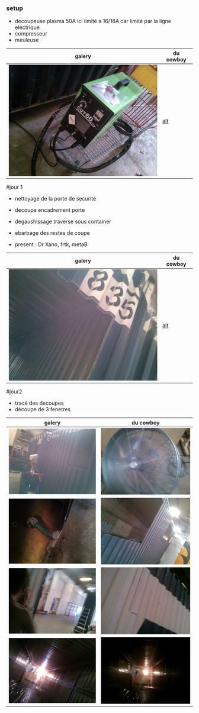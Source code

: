 ### setup

* decoupeuse plasma 50A 
ici limité a 16/18A car limité par la ligne electrique
* compresseur
* meuleuse 

| galery | du cowboy |
|---|---|
|![alt](./img/resised-IMG_20150716_153541.jpg)|[alt](./img/resised-IMG_20150716_160553.jpg)|


#jour 1

* nettoyage de la porte de securité
* decoupe encadrement porte
* degaushissage traverse sous container
* ebarbage des restes de coupe

* present : Dr Xano, frtk, metaB

| galery | du cowboy |
|---|---|
|![alt](./img/resised-IMG_20150720_115037.jpg)|[alt](./img/resised-IMG_20150720_115014.jpg)|



#jour2

* tracé des decoupes
* découpe de 3 fenetres 


| galery | du cowboy |
|---|---|
|![alt text](img/jour2/resised-IMG_20150721_115533.jpg)|![alt text](img/jour2/resised-IMG_20150721_115551.jpg)
|![alt text](img/jour2/resised-IMG_20150721_115556.jpg)|![alt text](img/jour2/resised-IMG_20150721_115610.jpg)
|![alt text](img/jour2/resised-IMG_20150721_115935.jpg)|![alt text](img/jour2/resised-IMG_20150721_120010.jpg)
|![alt text](img/jour2/resised-IMG_20150721_120024.jpg)|![alt text](img/jour2/resised-IMG_20150721_120042.jpg)
